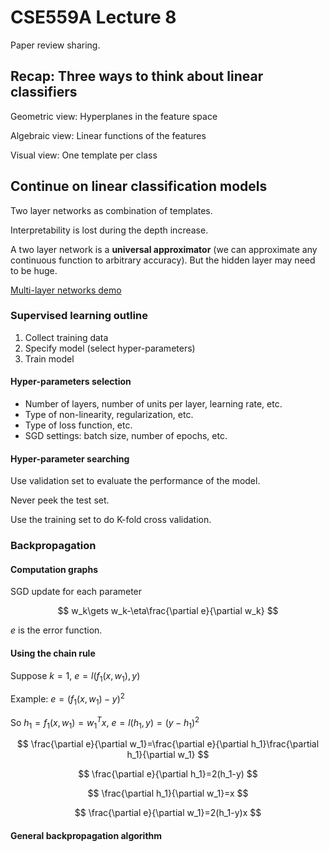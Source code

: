 # CSE559A Lecture 8

Paper review sharing.

## Recap: Three ways to think about linear classifiers

Geometric view: Hyperplanes in the feature space

Algebraic view: Linear functions of the features

Visual view: One template per class

## Continue on linear classification models

Two layer networks as combination of templates.

Interpretability is lost during the depth increase.

A two layer network is a **universal approximator** (we can approximate any continuous function to arbitrary accuracy). But the hidden layer may need to be huge.

[Multi-layer networks demo](https://playground.tensorflow.org)

### Supervised learning outline

1. Collect training data
2. Specify model (select hyper-parameters)
3. Train model

#### Hyper-parameters selection

- Number of layers, number of units per layer, learning rate, etc.
- Type of non-linearity, regularization, etc.
- Type of loss function, etc.
- SGD settings: batch size, number of epochs, etc.

#### Hyper-parameter searching

Use validation set to evaluate the performance of the model.

Never peek the test set.

Use the training set to do K-fold cross validation.

### Backpropagation

#### Computation graphs

SGD update for each parameter

$$
w_k\gets w_k-\eta\frac{\partial e}{\partial w_k}
$$

$e$ is the error function.

#### Using the chain rule

Suppose $k=1$, $e=l(f_1(x,w_1),y)$

Example: $e=(f_1(x,w_1)-y)^2$

So $h_1=f_1(x,w_1)=w^T_1x$, $e=l(h_1,y)=(y-h_1)^2$

$$
\frac{\partial e}{\partial w_1}=\frac{\partial e}{\partial h_1}\frac{\partial h_1}{\partial w_1}
$$

$$
\frac{\partial e}{\partial h_1}=2(h_1-y)
$$

$$
\frac{\partial h_1}{\partial w_1}=x
$$

$$
\frac{\partial e}{\partial w_1}=2(h_1-y)x
$$

#### General backpropagation algorithm
